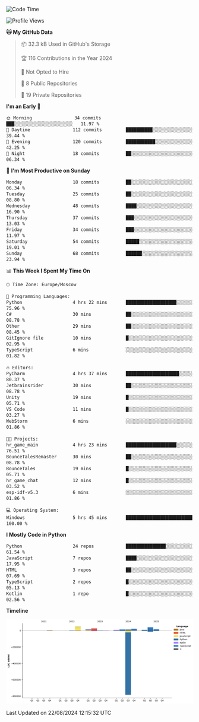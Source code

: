 <!--START_SECTION:waka-->
![Code Time](http://img.shields.io/badge/Code%20Time-468%20hrs%2048%20mins-blue)

![Profile Views](http://img.shields.io/badge/Profile%20Views-8-blue)

**🐱 My GitHub Data** 

> 📦 32.3 kB Used in GitHub's Storage 
 > 
> 🏆 116 Contributions in the Year 2024
 > 
> 🚫 Not Opted to Hire
 > 
> 📜 8 Public Repositories 
 > 
> 🔑 19 Private Repositories 
 > 
**I'm an Early 🐤** 

```text
🌞 Morning                34 commits          ███░░░░░░░░░░░░░░░░░░░░░░   11.97 % 
🌆 Daytime                112 commits         ██████████░░░░░░░░░░░░░░░   39.44 % 
🌃 Evening                120 commits         ███████████░░░░░░░░░░░░░░   42.25 % 
🌙 Night                  18 commits          ██░░░░░░░░░░░░░░░░░░░░░░░   06.34 % 
```
📅 **I'm Most Productive on Sunday** 

```text
Monday                   18 commits          ██░░░░░░░░░░░░░░░░░░░░░░░   06.34 % 
Tuesday                  25 commits          ██░░░░░░░░░░░░░░░░░░░░░░░   08.80 % 
Wednesday                48 commits          ████░░░░░░░░░░░░░░░░░░░░░   16.90 % 
Thursday                 37 commits          ███░░░░░░░░░░░░░░░░░░░░░░   13.03 % 
Friday                   34 commits          ███░░░░░░░░░░░░░░░░░░░░░░   11.97 % 
Saturday                 54 commits          █████░░░░░░░░░░░░░░░░░░░░   19.01 % 
Sunday                   68 commits          ██████░░░░░░░░░░░░░░░░░░░   23.94 % 
```


📊 **This Week I Spent My Time On** 

```text
🕑︎ Time Zone: Europe/Moscow

💬 Programming Languages: 
Python                   4 hrs 22 mins       ███████████████████░░░░░░   75.96 % 
C#                       30 mins             ██░░░░░░░░░░░░░░░░░░░░░░░   08.78 % 
Other                    29 mins             ██░░░░░░░░░░░░░░░░░░░░░░░   08.45 % 
GitIgnore file           10 mins             █░░░░░░░░░░░░░░░░░░░░░░░░   02.95 % 
TypeScript               6 mins              ░░░░░░░░░░░░░░░░░░░░░░░░░   01.82 % 

🔥 Editors: 
PyCharm                  4 hrs 37 mins       ████████████████████░░░░░   80.37 % 
Jetbrainsrider           30 mins             ██░░░░░░░░░░░░░░░░░░░░░░░   08.78 % 
Unity                    19 mins             █░░░░░░░░░░░░░░░░░░░░░░░░   05.71 % 
VS Code                  11 mins             █░░░░░░░░░░░░░░░░░░░░░░░░   03.27 % 
WebStorm                 6 mins              ░░░░░░░░░░░░░░░░░░░░░░░░░   01.86 % 

🐱‍💻 Projects: 
hr_game_main             4 hrs 23 mins       ███████████████████░░░░░░   76.51 % 
BounceTalesRemaster      30 mins             ██░░░░░░░░░░░░░░░░░░░░░░░   08.78 % 
BounceTales              19 mins             █░░░░░░░░░░░░░░░░░░░░░░░░   05.71 % 
hr_game_chat             12 mins             █░░░░░░░░░░░░░░░░░░░░░░░░   03.52 % 
esp-idf-v5.3             6 mins              ░░░░░░░░░░░░░░░░░░░░░░░░░   01.86 % 

💻 Operating System: 
Windows                  5 hrs 45 mins       █████████████████████████   100.00 % 
```

**I Mostly Code in Python** 

```text
Python                   24 repos            ███████████████░░░░░░░░░░   61.54 % 
JavaScript               7 repos             ████░░░░░░░░░░░░░░░░░░░░░   17.95 % 
HTML                     3 repos             ██░░░░░░░░░░░░░░░░░░░░░░░   07.69 % 
TypeScript               2 repos             █░░░░░░░░░░░░░░░░░░░░░░░░   05.13 % 
Kotlin                   1 repo              █░░░░░░░░░░░░░░░░░░░░░░░░   02.56 % 
```



**Timeline**

![Lines of Code chart](https://raw.githubusercontent.com/adlemx/adlemx/main/assets/bar_graph.png)


 Last Updated on 22/08/2024 12:15:32 UTC
<!--END_SECTION:waka-->
